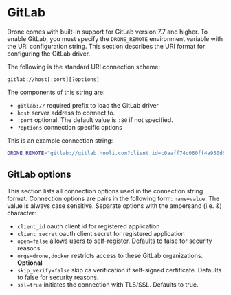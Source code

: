 # GitLab

Drone comes with built-in support for GitLab version 7.7 and higher. To enable GitLab, you must specify the `DRONE_REMOTE` environment variable with the URI configuration string. This section describes the URI format for configuring the GitLab driver.

The following is the standard URI connection scheme:

```
gitlab://host[:port][?options]
```

The components of this string are:

* `gitlab://` required prefix to load the GitLab driver
* `host` server address to connect to.
* `:port` optional. The default value is `:80` if not specified.
* `?options` connection specific options

This is an example connection string:

```bash
DRONE_REMOTE="gitlab://gitlab.hooli.com?client_id=c0aaff74c060ff4a950d&client_secret=1ac1eae5ff1b490892f5546f837f306265032412"
```

## GitLab options

This section lists all connection options used in the connection string format. Connection options are pairs in the following form: `name=value`. The value is always case sensitive. Separate options with the ampersand (i.e. &) character:

* `client_id` oauth client id for registered application
* `client_secret` oauth client secret for registered application
* `open=false` allows users to self-register. Defaults to false for security reasons.
* `orgs=drone,docker` restricts access to these GitLab organizations. **Optional**
* `skip_verify=false` skip ca verification if self-signed certificate. Defaults to false for security reasons.
* `ssl=true` initiates the connection with TLS/SSL. Defaults to true.
